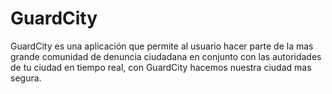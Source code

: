 # GuardCity
GuardCity es una aplicación que permite al usuario hacer parte de la mas grande comunidad de denuncia ciudadana en conjunto con las autoridades de tu ciudad en tiempo real, con GuardCity hacemos nuestra ciudad mas segura.
